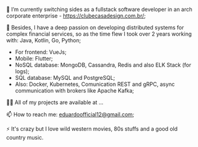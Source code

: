 🔭 I’m currently switching sides as a fullstack software developer in an arch corporate enterprise - https://clubecasadesign.com.br/; 

🌱 Besides, I have a deep passion on developing distributed systems for complex financial services, so as the time flew I took over 2 years working with: Java, Kotlin, Go, Python;
- For frontend: VueJs;
- Mobile: Flutter;
- NoSQL database: MongoDB, Cassandra, Redis and also ELK Stack (for logs);
- SQL database: MySQL and PostgreSQL;
- Also: Docker, Kubernetes, Comunication REST and gRPC, async communication with brokers like Apache Kafka;

👨‍💻 All of my projects are available at ...

📫 How to reach me: eduardoofficial12@gmail.com;

⚡ It's crazy but I love wild western movies, 80s stuffs and a good old country music.


<!---
marcelinoedu/marcelinoedu is a ✨ special ✨ repository because its `README.md` (this file) appears on your GitHub profile.
You can click the Preview link to take a look at your changes.
--->
